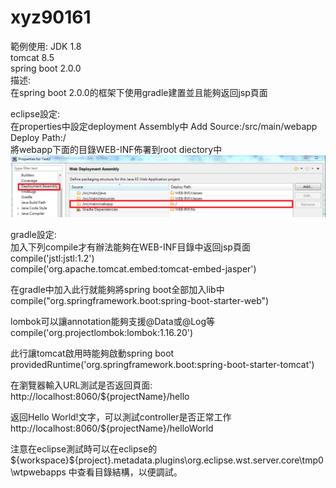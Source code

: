 # xyz90161
範例使用:
  JDK 1.8</br>
tomcat 8.5</br>
spring boot 2.0.0</br>
描述:</br>
在spring boot 2.0.0的框架下使用gradle建置並且能夠返回jsp頁面  </br>

eclipse設定:</br>
在properties中設定deployment Assembly中 Add  Source:/src/main/webapp   Deploy Path:/</br>
將webapp下面的目錄WEB-INF佈署到root diectory中</br>
![image](https://github.com/xyz90161/spring-boot-gradle-jsp/blob/master/other1.png)

gradle設定:</br>
加入下列compile才有辦法能夠在WEB-INF目錄中返回jsp頁面</br>
compile('jstl:jstl:1.2')</br>
compile('org.apache.tomcat.embed:tomcat-embed-jasper')</br>


在gradle中加入此行就能夠將spring boot全部加入lib中</br>
compile("org.springframework.boot:spring-boot-starter-web")</br>

lombok可以讓annotation能夠支援@Data或@Log等</br>
compile('org.projectlombok:lombok:1.16.20')</br>

此行讓tomcat啟用時能夠啟動spring boot</br>
providedRuntime('org.springframework.boot:spring-boot-starter-tomcat')</br>

在瀏覽器輸入URL測試是否返回頁面:</br>
http://localhost:8060/${projectName}/hello</br>

返回Hello World!文字，可以測試controller是否正常工作
http://localhost:8060/${projectName}/helloWorld</br>

注意在eclipse測試時可以在eclipse的 ${workspace}\${project}\.metadata\.plugins\org.eclipse.wst.server.core\tmp0\wtpwebapps
中查看目錄結構，以便調試。</br>
